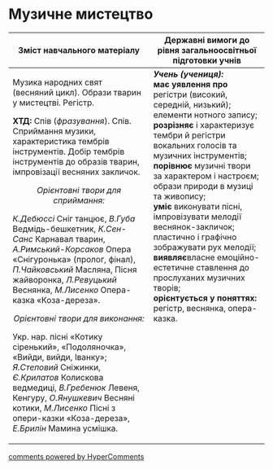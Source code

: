 <div id="hypercomments_widget" class="js-hypercomments-widget invisible"></div>

Музичне мистецтво
=============================================

<table>
<thead>
  <tr>
    <th width="55%" align="center">Зміст навчального матеріалу</th>
    <th width="45%" align="center">Державні вимоги до рівня загальноосвітньої підготовки учнів</th>
  </tr>
</thead>
<tbody>
  <tr>
    <td width="55%" style="vertical-align:top !important;">
<p>Музика народних свят (весняний цикл). Образи тварин у мистецтві. Регістр.</p>
<p><b>ХТД:</b> Спів (<i>фразування</i>). Спів.  Сприймання музики, характеристика тембрів інструментів. Добір тембрів інструментів до образів тварин, імпровізації весняних закличок.</p>
<center><i>Орієнтовні твори для сприймання:</i></center>
<p><i>К.Дебюссі</i> Сніг танцює, <i>В.Губа</i> Ведмідь-бешкетник, <i>К.Сен-Санс</i> Карнавал тварин, <i>А.Римський-Корсаков</i> Опера «Снігуронька» (пролог, фінал), <i>П.Чайковський</i> Масляна, Пісня жайворонка, <i>Л.Ревуцький</i> Веснянка, <i>М.Лисенко</i> Опера-казка «Коза-дереза».</p>
<center><i>Орієнтовні твори для виконання:</i></center>
<p>Укр. нар. пісні «Котику сіренький», «Подоляночка», «Вийди, вийди, Іванку»;  <i>Я.Степовий</i> Сніжинки, <i>Є.Крилатов</i> Колискова ведмедиці, <i>В.Гребенюк</i> Левеня, Кенгуру, <i>О.Янушкевич</i> Весняні котики, <i>М.Лисенко</i> Пісні з опери-казки «Коза-дереза», <i>Е.Брилін</i> Мамина усмішка.</p>
	</td>
<td width="45%" style="vertical-align:top !important;"><b><i>Учень (учениця):</i></b><br>
<b>має уявлення про</b> регістри (високий, середній, низький); елементи нотного запису;<br>
<b>розрізняє</b> і характеризує тембри й регістри вокальних голосів та музичних  інструментів;<br>
<b>порівнює</b> музичні твори за характером і настроєм; образи природи в музиці та живопису;<br>
<b>уміє</b> виконувати пісні, імпровізувати мелодії веснянок-закличок; пластично і графічно зображувати рух мелодії;<br>
<b>виявляє</b>власне емоційно-естетичне ставлення до прослуханих музичних творів;<br>
<b>орієнтується у поняттях:</b> регістр, веснянка, опера-казка.<br>
</td>
	</tr>
</tbody>
</table>

<div class="js-hypercomments-container">
<a href="http://hypercomments.com" class="hc-link" title="comments widget">comments powered by HyperComments</a>
</div>